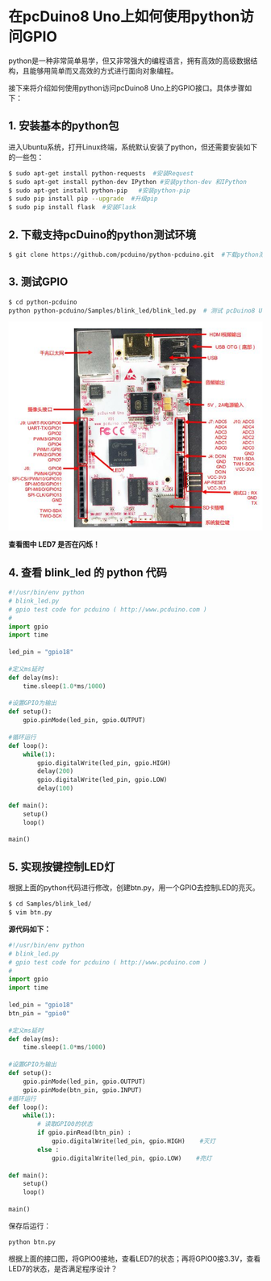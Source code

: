 # 在pcDuino8 Uno上如何使用python访问GPIO

python是一种非常简单易学，但又非常强大的编程语言，拥有高效的高级数据结构，且能够用简单而又高效的方式进行面向对象编程。

接下来将介绍如何使用python访问pcDuino8 Uno上的GPIO接口。具体步骤如下：

## 1. 安装基本的python包
进入Ubuntu系统，打开Linux终端，系统默认安装了python，但还需要安装如下的一些包：
```bash
$ sudo apt-get install python-requests  #安装Request
$ sudo apt-get install python-dev IPython #安装python-dev 和IPython
$ sudo apt-get install python-pip   #安装python-pip
$ sudo pip install pip --upgrade  #升级pip
$ sudo pip install flask  #安装Flask
```
## 2. 下载支持pcDuino的python测试环境
```bash
$ git clone https://github.com/pcduino/python-pcduino.git  #下载python测试环境。
```
## 3. 测试GPIO
```bash
$ cd python-pcduino
python python-pcduino/Samples/blink_led/blink_led.py  # 测试 pcDuino8 Uno上LED7。
```
![pcDuino8 Uno GPIO](/images/pcduino8-gpio.JPG/)

**查看图中 LED7  是否在闪烁！**

## 4. 查看 blink_led 的 python 代码
```python
#!/usr/bin/env python
# blink_led.py
# gpio test code for pcduino ( http://www.pcduino.com )
#
import gpio
import time

led_pin = "gpio18"

#定义ms延时
def delay(ms):
    time.sleep(1.0*ms/1000)

#设置GPIO为输出
def setup():
    gpio.pinMode(led_pin, gpio.OUTPUT)

#循环运行
def loop():
    while(1):
        gpio.digitalWrite(led_pin, gpio.HIGH)
        delay(200)
        gpio.digitalWrite(led_pin, gpio.LOW)
        delay(100)

def main():
    setup()
    loop()

main()

```

## 5. 实现按键控制LED灯
根据上面的python代码进行修改，创建btn.py，用一个GPIO去控制LED的亮灭。
```bash
$ cd Samples/blink_led/ 
$ vim btn.py
```

**源代码如下：**
```python
#!/usr/bin/env python
# blink_led.py
# gpio test code for pcduino ( http://www.pcduino.com )
#
import gpio
import time

led_pin = "gpio18"
btn_pin = "gpio0"

#定义ms延时
def delay(ms):
    time.sleep(1.0*ms/1000)

#设置GPIO为输出
def setup():
    gpio.pinMode(led_pin, gpio.OUTPUT)
    gpio.pinMode(btn_pin, gpio.INPUT)
#循环运行
def loop():
    while(1):
        # 读取GPIO0的状态
        if gpio.pinRead(btn_pin) :
            gpio.digitalWrite(led_pin, gpio.HIGH)    #灭灯
        else :
            gpio.digitalWrite(led_pin, gpio.LOW)    #亮灯

def main():
    setup()
    loop()

main()
```

保存后运行：
```bash
python btn.py
```

根据上面的接口图，将GPIO0接地，查看LED7的状态；再将GPIO0接3.3V，查看LED7的状态，是否满足程序设计？
